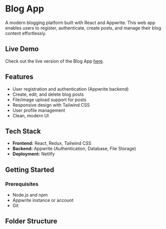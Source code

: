 # Blog App

A modern blogging platform built with React and Appwrite. This web app enables users to register, authenticate, create posts, and manage their blog content effortlessly.

## Live Demo

Check out the live version of the Blog App [here](https://blog-app-abhi.netlify.app/).

## Features

- User registration and authentication (Appwrite backend)
- Create, edit, and delete blog posts
- File/image upload support for posts
- Responsive design with Tailwind CSS
- User profile management
- Clean, modern UI

## Tech Stack

- **Frontend:** React, Redux, Tailwind CSS
- **Backend:** Appwrite (Authentication, Database, File Storage)
- **Deployment:** Netlify 

## Getting Started

### Prerequisites

- Node.js and npm
- Appwrite instance or account
- Git


## Folder Structure

